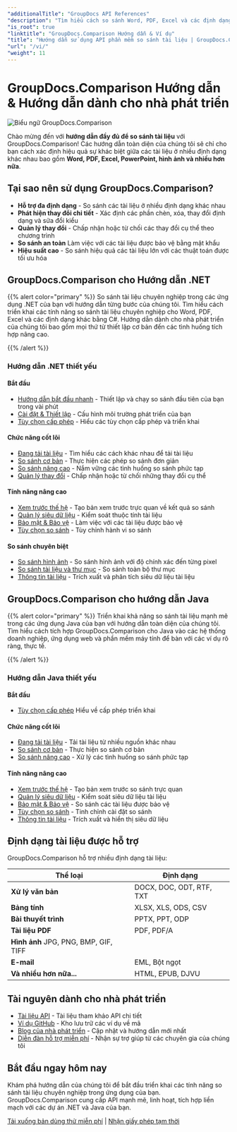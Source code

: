 ```yaml
---
"additionalTitle": "GroupDocs API References"
"description": "Tìm hiểu cách so sánh Word, PDF, Excel và các định dạng tài liệu khác với GroupDocs.Comparison API. Hướng dẫn từng bước dành cho nhà phát triển .NET và Java với các ví dụ về mã."
"is_root": true
"linktitle": "GroupDocs.Comparison Hướng dẫn & Ví dụ"
"title": "Hướng dẫn sử dụng API phần mềm so sánh tài liệu | GroupDocs.Comparison"
"url": "/vi/"
"weight": 11
---
```


# GroupDocs.Comparison Hướng dẫn & Hướng dẫn dành cho nhà phát triển

![Biểu ngữ GroupDocs.Comparison](./groupdocs-comparison-net.svg)

Chào mừng đến với **hướng dẫn đầy đủ để so sánh tài liệu** với GroupDocs.Comparison! Các hướng dẫn toàn diện của chúng tôi sẽ chỉ cho bạn cách xác định hiệu quả sự khác biệt giữa các tài liệu ở nhiều định dạng khác nhau bao gồm **Word, PDF, Excel, PowerPoint, hình ảnh và nhiều hơn nữa**.

## Tại sao nên sử dụng GroupDocs.Comparison?

- **Hỗ trợ đa định dạng** - So sánh các tài liệu ở nhiều định dạng khác nhau
- **Phát hiện thay đổi chi tiết** - Xác định các phần chèn, xóa, thay đổi định dạng và sửa đổi kiểu
- **Quản lý thay đổi** - Chấp nhận hoặc từ chối các thay đổi cụ thể theo chương trình
- **So sánh an toàn** Làm việc với các tài liệu được bảo vệ bằng mật khẩu
- **Hiệu suất cao** - So sánh hiệu quả các tài liệu lớn với các thuật toán được tối ưu hóa

## GroupDocs.Comparison cho Hướng dẫn .NET

{{% alert color="primary" %}}
So sánh tài liệu chuyên nghiệp trong các ứng dụng .NET của bạn với hướng dẫn từng bước của chúng tôi. Tìm hiểu cách triển khai các tính năng so sánh tài liệu chuyên nghiệp cho Word, PDF, Excel và các định dạng khác bằng C#. Hướng dẫn dành cho nhà phát triển của chúng tôi bao gồm mọi thứ từ thiết lập cơ bản đến các tình huống tích hợp nâng cao.

{{% /alert %}}

### Hướng dẫn .NET thiết yếu

<div class="row">
<div class="col-md-6">

#### Bắt đầu
- [Hướng dẫn bắt đầu nhanh](./net/quick-start/) - Thiết lập và chạy so sánh đầu tiên của bạn trong vài phút
- [Cài đặt & Thiết lập](./net/getting-started/) - Cấu hình môi trường phát triển của bạn
- [Tùy chọn cấp phép](./net/licensing-configuration/) - Hiểu các tùy chọn cấp phép và triển khai

#### Chức năng cốt lõi
- [Đang tải tài liệu](./net/document-loading/) - Tìm hiểu các cách khác nhau để tải tài liệu
- [So sánh cơ bản](./net/basic-comparison/) - Thực hiện các phép so sánh đơn giản
- [So sánh nâng cao](./net/advanced-comparison/) - Nắm vững các tình huống so sánh phức tạp
- [Quản lý thay đổi](./net/change-management/) - Chấp nhận hoặc từ chối những thay đổi cụ thể

</div>
<div class="col-md-6">

#### Tính năng nâng cao
- [Xem trước thế hệ](./net/preview-generation/) - Tạo bản xem trước trực quan về kết quả so sánh
- [Quản lý siêu dữ liệu](./net/metadata-management/) - Kiểm soát thuộc tính tài liệu
- [Bảo mật & Bảo vệ](./net/security-protection/) - Làm việc với các tài liệu được bảo vệ
- [Tùy chọn so sánh](./net/comparison-options/) - Tùy chỉnh hành vi so sánh

#### So sánh chuyên biệt
- [So sánh hình ảnh](./net/image-comparison/) - So sánh hình ảnh với độ chính xác đến từng pixel
- [So sánh tài liệu và thư mục](./net/documents-and-folder-comparison/) - So sánh toàn bộ thư mục
- [Thông tin tài liệu](./net/document-information/) - Trích xuất và phân tích siêu dữ liệu tài liệu

</div>
</div>

## GroupDocs.Comparison cho hướng dẫn Java

{{% alert color="primary" %}}
Triển khai khả năng so sánh tài liệu mạnh mẽ trong các ứng dụng Java của bạn với hướng dẫn toàn diện của chúng tôi. Tìm hiểu cách tích hợp GroupDocs.Comparison cho Java vào các hệ thống doanh nghiệp, ứng dụng web và phần mềm máy tính để bàn với các ví dụ rõ ràng, thực tế.

{{% /alert %}}

### Hướng dẫn Java thiết yếu

<div class="row">
<div class="col-md-6">

#### Bắt đầu
- [Tùy chọn cấp phép](./java/licensing-configuration) Hiểu về cấp phép triển khai

#### Chức năng cốt lõi
- [Đang tải tài liệu](./java/document-loading/) - Tải tài liệu từ nhiều nguồn khác nhau
- [So sánh cơ bản](./java/basic-comparison/) - Thực hiện so sánh cơ bản
- [So sánh nâng cao](./java/advanced-comparison/) - Xử lý các tình huống so sánh phức tạp

</div>
<div class="col-md-6">

#### Tính năng nâng cao
- [Xem trước thế hệ](./java/preview-generation/) - Tạo bản xem trước so sánh trực quan
- [Quản lý siêu dữ liệu](./java/metadata-management/) - Kiểm soát siêu dữ liệu tài liệu
- [Bảo mật & Bảo vệ](./java/security-protection/) - So sánh các tài liệu được bảo vệ
- [Tùy chọn so sánh](./java/comparison-options/) - Tinh chỉnh cài đặt so sánh
- [Thông tin tài liệu](./java/document-information) - Trích xuất và hiển thị siêu dữ liệu

</div>
</div>

## Định dạng tài liệu được hỗ trợ

GroupDocs.Comparison hỗ trợ nhiều định dạng tài liệu:

| Thể loại | Định dạng |
|----------|---------|
| **Xử lý văn bản** | DOCX, DOC, ODT, RTF, TXT |
| **Bảng tính** | XLSX, XLS, ODS, CSV |
| **Bài thuyết trình** | PPTX, PPT, ODP |
| **Tài liệu PDF** | PDF, PDF/A |
| **Hình ảnh** JPG, PNG, BMP, GIF, TIFF |
| **E-mail** | EML, Bột ngọt |
| **Và nhiều hơn nữa...** | HTML, EPUB, DJVU |

## Tài nguyên dành cho nhà phát triển

- [Tài liệu API](https://reference.groupdocs.com/comparison/) - Tài liệu tham khảo API chi tiết
- [Ví dụ GitHub](https://github.com/groupdocs-comparison/) - Kho lưu trữ các ví dụ về mã
- [Blog của nhà phát triển](https://blog.groupdocs.com/category/comparison/) - Cập nhật và hướng dẫn mới nhất
- [Diễn đàn hỗ trợ miễn phí](https://forum.groupdocs.com/c/comparison/) - Nhận sự trợ giúp từ các chuyên gia của chúng tôi

## Bắt đầu ngay hôm nay

Khám phá hướng dẫn của chúng tôi để bắt đầu triển khai các tính năng so sánh tài liệu chuyên nghiệp trong ứng dụng của bạn. GroupDocs.Comparison cung cấp API mạnh mẽ, linh hoạt, tích hợp liền mạch với các dự án .NET và Java của bạn.

[Tải xuống bản dùng thử miễn phí](https://releases.groupdocs.com/comparison) | [Nhận giấy phép tạm thời](https://purchase.groupdocs.com/temporary-license)